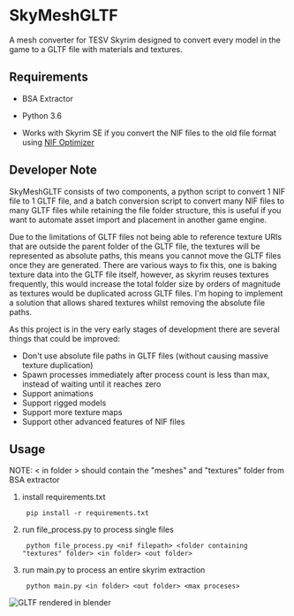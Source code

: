 # SkyMeshGLTF
A mesh converter for TESV Skyrim designed to convert every model in the game to a GLTF file with materials and textures.

## Requirements

- BSA Extractor
- Python 3.6

- Works with Skyrim SE if you convert the NIF files to the old file format using [NIF Optimizer](https://www.nexusmods.com/skyrimspecialedition/mods/4089/)

## Developer Note

SkyMeshGLTF consists of two components, a python script to convert 1 NIF file to 1 GLTF file, and a batch conversion script to convert many NIF files to many GLTF files while retaining the file folder structure, this is useful if you want to automate asset import and placement in another game engine.

Due to the limitations of GLTF files not being able to reference texture URIs that are outside the parent folder of the GLTF file, the textures will be represented as absolute paths, this means you cannot move the GLTF files once they are generated. There are various ways to fix this, one is baking texture data into the GLTF file itself, however, as skyrim reuses textures frequently, this would increase the total folder size by orders of magnitude as textures would be duplicated across GLTF files. I'm hoping to implement a solution that allows shared textures whilst removing the absolute file paths.

As this project is in the very early stages of development there are several things that could be improved:
- Don't use absolute file paths in GLTF files (without causing massive texture duplication)
- Spawn processes immediately after process count is less than max, instead of waiting until it reaches zero
- Support animations
- Support rigged models
- Support more texture maps
- Support other advanced features of NIF files

## Usage

NOTE: < in folder > should contain the "meshes" and "textures" folder from BSA extractor

1. install requirements.txt

        pip install -r requirements.txt

2. run file_process.py to process single files

        python file_process.py <nif filepath> <folder containing "textures" folder> <in folder> <out folder>

3. run main.py to process an entire skyrim extraction

        python main.py <in folder> <out folder> <max proceses>

![GLTF rendered in blender](https://i.imgur.com/z7VG05P.jpg)
